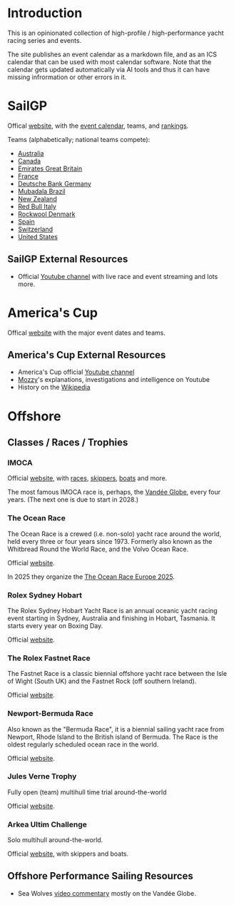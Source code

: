 # Introduction

This is an opinionated collection of high-profile / high-performance yacht racing series and events.

The site publishes an event calendar as a markdown file, and as an ICS calendar that can be used with most calendar software.  Note that the calendar gets updated automatically via AI tools and thus it can have missing infrormation or other errors in it.

# SailGP

Offical [website](https://sailgp.com/), with the [event calendar](https://sailgp.com/general/24-25/calendar), teams, and [rankings](https://sailgp.com/results/2025/season-championship).

Teams (alphabetically; national teams compete):
- [Australia](https://sailgp.com/teams/australia/)
- [Canada](https://sailgp.com/teams/canada/)
- [Emirates Great Britain](https://sailgp.com/teams/emirates-great-britain/)
- [France](https://sailgp.com/teams/france/)
- [Deutsche Bank Germany](https://sailgp.com/teams/germany/)
- [Mubadala Brazil](https://sailgp.com/teams/mubadala-brazil/)
- [New Zealand](https://sailgp.com/teams/new-zealand/)
- [Red Bull Italy](https://sailgp.com/teams/red-bull-italy)
- [Rockwool Denmark](https://sailgp.com/teams/rockwool-denmark/)
- [Spain](https://sailgp.com/teams/spain/)
- [Switzerland](https://sailgp.com/teams/switzerland/)
- [United States](https://sailgp.com/teams/united-states/)

## SailGP External Resources

- Official [Youtube channel](https://www.youtube.com/@SailGP) with live race and event streaming and lots more.


# America's Cup

Offical [website](https://www.americascup.com/) with the major event dates and teams.

## America's Cup External Resources

- America's Cup official [Youtube channel](https://www.youtube.com/@americascup)
- [Mozzy](https://www.youtube.com/@MozzySails)'s explanations, investigations and intelligence on Youtube
- History on the [Wikipedia](https://en.wikipedia.org/wiki/America%27s_Cup)


# Offshore

## Classes / Races / Trophies

### IMOCA

Official [website](https://www.imoca.org/en), with [races](https://www.imoca.org/en/races/imoca-globe-series), [skippers](https://www.imoca.org/en/skippers-1), [boats](https://www.imoca.org/en/boats) and more.

The most famous IMOCA race is, perhaps, the [Vandée Globe](https://www.vendeeglobe.org/en), every four years.  (The next one is due to start in 2028.)

### The Ocean Race

The Ocean Race is a crewed (i.e. non-solo) yacht race around the world, held every three or four years since 1973.  Formerly also known as the Whitbread Round the World Race, and the Volvo Ocean Race.

Official [website](https://www.theoceanrace.com/).

In 2025 they organize the [The Ocean Race Europe 2025](https://www.theoceanrace.com/en/europe-2025).

### Rolex Sydney Hobart

The Rolex Sydney Hobart Yacht Race is an annual oceanic yacht racing event starting in Sydney, Australia and finishing in Hobart, Tasmania.  It starts every year on Boxing Day.

Official [website](https://rolexsydneyhobart.com/).

### The Rolex Fastnet Race

The Fastnet Race is a classic biennial offshore yacht race between the Isle of Wight (South UK) and the Fastnet Rock (off southern Ireland).

Official [website](https://www.rolexfastnetrace.com/en/).

### Newport-Bermuda Race 

Also known as the "Bermuda Race", it is a biennial sailing yacht race from Newport, Rhode Island to the British island of Bermuda. The Race is the oldest regularly scheduled ocean race in the world.

Official [website](https://bermudarace.com/).

### Jules Verne Trophy

Fully open (team) multihull time trial around-the-world

Official [website](https://www.tropheejulesverne.org/en/).

### Arkea Ultim Challenge

Solo multihull around-the-world.

Official [website](https://www.arkeaultimchallengebrest.com/en), with skippers and boats.


## Offshore Performance Sailing Resources

- Sea Wolves [video commentary](https://www.youtube.com/@SeawolvesTV) mostly on the Vandée Globe.
